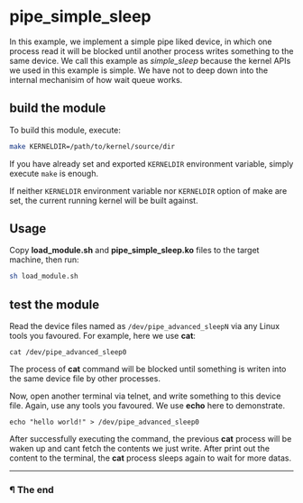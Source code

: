 # pipe\_simple\_sleep

In this example, we implement a simple pipe liked device, in which one process
read it will be blocked until another process writes something to the same
device. We call this example as _simple\_sleep_ because the kernel APIs we used
in this example is simple. We have not to deep down into the internal
mechanisim of how wait queue works.

## build the module

To build this module, execute:

```bash
make KERNELDIR=/path/to/kernel/source/dir
```

If you have already set and exported `KERNELDIR` environment variable, simply
execute `make` is enough.

If neither `KERNELDIR` environment variable nor `KERNELDIR` option of make
are set, the current running kernel will be built against.

## Usage

Copy **load_module.sh** and **pipe_simple_sleep.ko** files to the target
machine, then run:

```bash
sh load_module.sh
```

## test the module

Read the device files named as `/dev/pipe_advanced_sleepN` via any Linux tools
you favoured. For example, here we use **cat**:

```
cat /dev/pipe_advanced_sleep0
```

The process of **cat** command will be blocked until something is writen into
the same device file by other processes.

Now, open another terminal via telnet, and write something to this device file.
Again, use any tools you favoured. We use **echo** here to demonstrate.

```
echo "hello world!" > /dev/pipe_advanced_sleep0
```

After successfully executing the command, the previous **cat** process will be
waken up and cant fetch the contents we just write. After print out the content
to the terminal, the **cat** process sleeps again to wait for more datas.

---

### ¶ The end
